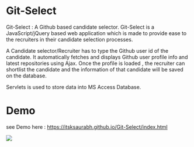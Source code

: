 # Git-Select
Git-Select : A Github based candidate selector.
Git-Select is a JavaScript/jQuery based web application which is made to provide ease to the recruiters in their candidate selection processes. 

A Candidate selector/Recruiter has to type the Github user id of the candidate. It automatically fetches and displays Github user profile info and latest repositories using Ajax. Once the profile is loaded , the recruiter can shortlist the candidate and the information of that candidate will be saved on the database.

Servlets is used to store data into MS Access Database.


# Demo
see Demo here :  https://itsksaurabh.github.io/Git-Select/index.html

<img src="https://s3.amazonaws.com/poly-screenshots.angel.co/Project/26/664952/42c6f07f3d7f174c155b9120219eac7c-original.png" />


